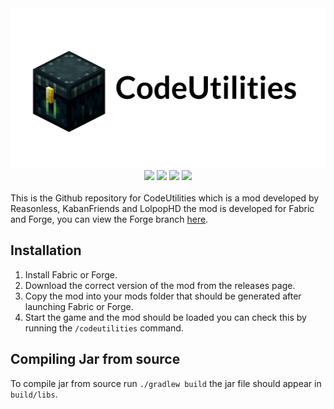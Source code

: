 
<div align="center">
    <a href="http://reasonless.gq/codeutilities">
             <img src="codeutilities.png" width=512 height=256/></a>
</div>

<div align="center">
    <a href="https://discord.gg/q2VzU4G" alt="Discord">
            <img src="https://img.shields.io/discord/660239763479068713?logo=discord&style=flat-square" /></a>
    <img src="https://img.shields.io/github/workflow/status/Reasonlesss/CodeUtilities/Build?logo=github&style=flat-square" />
    <img src="https://img.shields.io/badge/Made%20With-Java-brightgreen?style=flat-square&logo=java" />
    <a href="https://github.com/Reasonlesss/CodeUtilities/releases" alt="Downloads">
            <img src="https://img.shields.io/github/downloads/Reasonlesss/CodeUtilities/total?style=flat-square" /></a>
    
</div>
<br>
This is the Github repository for CodeUtilities which is a mod developed by Reasonless, KabanFriends and LolpopHD the mod is developed for Fabric and Forge, you can view the Forge branch <a href="https://github.com/Reasonlesss/CodeUtilities/tree/forge">here</a>.

## Installation
1. Install Fabric or Forge.
2. Download the correct version of the mod from the releases page.
3. Copy the mod into your mods folder that should be generated after launching Fabric or Forge.
4. Start the game and the mod should be loaded you can check this by running the `/codeutilities` command.

## Compiling Jar from source
To compile jar from source run `./gradlew build` the jar file should appear in `build/libs`.

